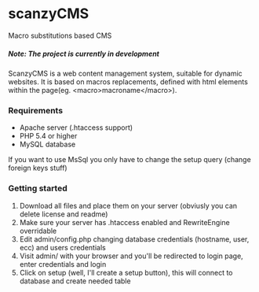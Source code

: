 # scanzyCMS
Macro substitutions based CMS

##### Note: The project is currently in development

ScanzyCMS is a web content management system, suitable for dynamic websites. 
It is based on macros replacements, defined with html elements within the page(eg. &lt;macro&gt;macroname&lt;/macro&gt;).

### Requirements

* Apache server (.htaccess support)
* PHP 5.4 or higher
* MySQL database

If you want to use MsSql you only have to change the setup query (change foreign keys stuff)

### Getting started

1. Download all files and place them on your server (obviusly you can delete license and readme)
2. Make sure your server has .htaccess enabled and RewriteEngine overridable 
3. Edit admin/config.php changing database credentials (hostname, user, ecc) and users credentials
4. Visit admin/ with your browser and you'll be redirected to login page, enter credentials and login
5. Click on setup (well, I'll create a setup button), this will connect to database and create needed table